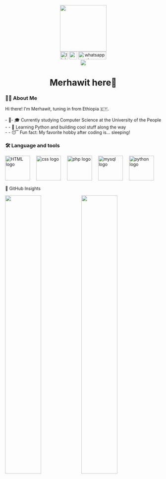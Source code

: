 <div align="center">
  <img height="150" src="https://media.tenor.com/-6m2vqRjKDEAAAAj/geek-girl.gif"  />
</div>




<div align="center">
 <img src="https://img.shields.io/static/v1?message=LinkedIn&logo=linkedin&label=&color=0077B5&logoColor=white&labelColor=&style=for-the-badge" height="25" alt="linkedin logo"  />
 <img src="https://img.shields.io/static/v1?message=Youtube&logo=youtube&label=&color=FF0000&logoColor=white&labelColor=&style=for-the-badge" height="25" alt="youtube logo"  />
 <img src= "https://tse4.mm.bing.net/th/id/OIP.J-b9RgAu3d1FpU6G9zjWhAHaEc?r=0&rs=1&pid=ImgDetMain&o=7&rm=3" height="25" width = "90" alt="whatsapp logo"  />
</div>



<div align="center">
  <img src="https://visitor-badge.laobi.icu/badge?page_id=maurodesouza.maurodesouza&"  />
</div>



<h1 align="center">Merhawit here👋</h1>

<h3 align="left">👩‍💻 About Me  </h3>

<p align="left">Hi there! I'm Merhawit, tuning in from Ethiopia 🇪🇹.<br><br>- 🔭- 🎓 Currently studying Computer Science at the University of the People<br>- - 🐍 Learning Python and building cool stuff along the way  <br>- - 😴 Fun fact: My favorite hobby after coding is... sleeping!</p>

<h3 align="left">🛠 Language and tools</h3>


<div align="left">
  <img src= "https://3.bp.blogspot.com/-RaQkWMDZh2M/VxNsYbqan6I/AAAAAAAACSQ/vNUFQVEmiaAgQTgnx3WUY7U7Tq5G9gvKgCLcB/s1600/html-editor-.png" height="80" alt="HTML logo"  />
  <img width="12" />
  <img src="https://th.bing.com/th/id/R.8e95479da2c5e493b835c8533c2d5ba5?rik=FsLtwf5wKb0A1Q&riu=http%3a%2f%2fdevlup.com%2fwp-content%2fuploads%2f2013%2f07%2fcss-logo.jpg&ehk=Uo3AKi7cKWanVe2acMOfLUQizY9rREpU0%2boUjHzShMI%3d&risl=&pid=ImgRaw&r=0" height="80" alt="css logo"  />
  <img width="12" />
   <img src= "https://tse3.mm.bing.net/th/id/OIP.CmR_xQULrXJrBNo7Q4EUYgHaHa?r=0&rs=1&pid=ImgDetMain&o=7&rm=3" height="80" alt="php logo"  />
  <img width="12" />
   <img src= "https://tse1.mm.bing.net/th/id/OIP.udMXCQ1YIOPXBQJv5BvM_wHaEo?r=0&rs=1&pid=ImgDetMain&o=7&rm=3" height="80" alt="mysql logo"  />
  <img width="12" />
  <img src="https://static.vecteezy.com/system/resources/previews/012/697/295/non_2x/3d-python-programming-language-logo-free-png.png" height="80" alt="python logo"  />
</div>


🚀 GitHub Insights

<div align="left">

<img src="https://github-readme-stats.vercel.app/api?username=merhawitkahsay&show_icons=true&theme=gruvbox&hide_border=false&rank_icon=percentile&include_all_commits=true" width="48%"/>

<img src="https://github-readme-stats.vercel.app/api/top-langs/?username=merhawitkahsay&layout=compact&theme=gruvbox&hide_border=false" width="48%"/>

</div>




